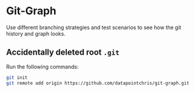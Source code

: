 # Git-Graph

Use different branching strategies and test scenarios to see how the git history and graph looks.

## Accidentally deleted root `.git`

Run the following commands:

```bash  
git init
git remote add origin https://github.com/datapointchris/git-graph.git
```
